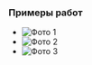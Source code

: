 ### Примеры работ

*   ![Фото 1](/woodendaySite/assets/img/gallery_own/photo1.jpg)
*   ![Фото 2](/woodendaySite/assets/img/gallery_own/photo2.jpg)
*   ![Фото 3](/woodendaySite/assets/img/gallery_own/photo3.jpg)



